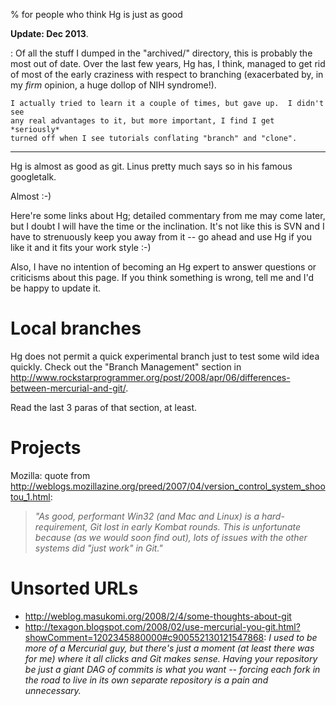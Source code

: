 % for people who think Hg is just as good

**Update: Dec 2013**.

:   Of all the stuff I dumped in the "archived/" directory, this is probably
    the most out of date.  Over the last few years, Hg has, I think, managed
    to get rid of most of the early craziness with respect to branching
    (exacerbated by, in my *firm* opinion, a huge dollop of NIH syndrome!).

    I actually tried to learn it a couple of times, but gave up.  I didn't see
    any real advantages to it, but more important, I find I get *seriously*
    turned off when I see tutorials conflating "branch" and "clone".

----

Hg is almost as good as git.  Linus pretty much says so in his famous
googletalk.

Almost :-)

Here're some links about Hg; detailed commentary from me may come later, but I
doubt I will have the time or the inclination.  It's not like this is SVN and
I have to strenuously keep you away from it -- go ahead and use Hg if you like
it and it fits your work style :-)

Also, I have no intention of becoming an Hg expert to answer questions or
criticisms about this page.  If you think something is wrong, tell me and I'd
be happy to update it.

# Local branches

Hg does not permit a quick experimental branch just to test some wild idea
quickly.  Check out the "Branch Management" section in
<http://www.rockstarprogrammer.org/post/2008/apr/06/differences-between-mercurial-and-git/>.

Read the last 3 paras of that section, at least.

<!--

Also, because the branch name is in the changeset, the branch lives forever.
The only short-term branches are clone branches. That just doesn't encourage
quick experiments.

In git, a branch is just a head (see above). Making changes to a branch
actually moves the pointer to the new changeset. This head must be explicitly
shared across repositories.

In practice, this drops the cost down to approximately zero. You won't
accidentally push code you don't mean to. You won't have to be reminded of a
failed experiment for the rest of your life, and you won't have to fear
naming them in such a way that they don't collide with something someone else
has done somewhere else. 

-->

# Projects

Mozilla: quote from
<http://weblogs.mozillazine.org/preed/2007/04/version_control_system_shootou_1.html>:

>   *"As good, performant Win32 (and Mac and Linux) is a hard-requirement, Git
    lost in early Kombat rounds. This is unfortunate because (as we would soon
    find out), lots of issues with the other systems did "just work" in Git."*

# Unsorted URLs

  * <http://weblog.masukomi.org/2008/2/4/some-thoughts-about-git>
  * <http://texagon.blogspot.com/2008/02/use-mercurial-you-git.html?showComment=1202345880000#c900552130121547868>: 
    *I used to be more of a Mercurial guy, but there's just a moment (at least
    there was for me) where it all clicks and Git makes sense. Having your
    repository be just a giant DAG of commits is what you want -- forcing each
    fork in the road to live in its own separate repository is a pain and
    unnecessary.*
